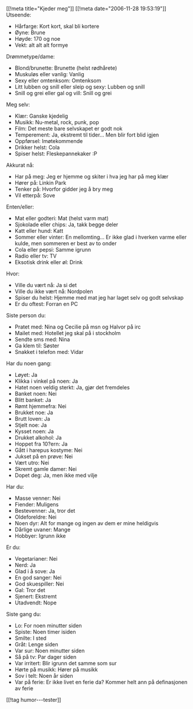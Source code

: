 [[!meta  title="Kjeder meg"]]
[[!meta  date="2006-11-28 19:53:19"]]
Utseende:
- Hårfarge: Kort kort, skal bli kortere
- Øyne: Brune
- Høyde: 170 og noe
- Vekt: alt alt alt formye

Drømmetype/dame:
- Blond/brunette: Brunette (helst rødhårete)
- Muskuløs eller vanlig: Vanlig
- Sexy eller omtenksom: Omtenksom
- Litt lubben og snill eller sleip og sexy: Lubben og snill
- Snill og grei eller gal og vill: Snill og grei

Meg selv:
- Klær: Ganske kjedelig
- Musikk: Nu-metal, rock, punk, pop
- Film: Det meste bare selvskapet er godt nok
- Temperement: Ja, ekstremt til tider... Men blir fort blid igjen
- Oppførsel: Imøtekommende
- Drikker helst: Cola
- Spiser helst: Fleskepannekaker :P

Akkurat nå:
- Har på meg: Jeg er hjemme og skiter i hva jeg har på meg klær
- Hører på: Linkin Park
- Tenker på: Hvorfor gidder jeg å bry meg
- Vil etterpå: Sove

Enten/eller:
- Mat eller godteri: Mat (helst varm mat)
- Sjokolade eller chips: Ja, takk begge deler
- Katt eller hund: Katt
- Sommer eller vinter: En mellomting... Er ikke glad i hverken varme eller kulde, men sommeren er best av to onder
- Cola eller pepsi: Samme igrunn
- Radio eller tv: TV
- Eksotisk drink eller øl: Drink

Hvor:
- Ville du vært nå: Ja si det
- Ville du ikke vært nå: Nordpolen
- Spiser du helst: Hjemme med mat jeg har laget selv og godt selvskap
- Er du oftest: Forran en PC

Siste person du:
- Pratet med: Nina og Cecilie på msn og Halvor på irc
- Mailet med: Hotellet jeg skal på i stockholm
- Sendte sms med: Nina
- Ga klem til: Søster
- Snakket i telefon med: Vidar

Har du noen gang:
- Løyet: Ja
- Klikka i vinkel på noen: Ja
- Hatet noen veldig sterkt: Ja, gjør det fremdeles
- Banket noen: Nei
- Blitt banket: Ja
- Rømt hjemmefra: Nei
- Brukket noe: Ja
- Brutt loven: Ja
- Stjelt noe: Ja
- Kysset noen: Ja
- Drukket alkohol: Ja
- Hoppet fra 10?ern: Ja
- Gått i harepus kostyme: Nei
- Jukset på en prøve: Nei
- Vært utro: Nei
- Skremt gamle damer: Nei
- Dopet deg: Ja, men ikke med vilje

Har du:
- Masse venner: Nei
- Fiender: Muligens
- Bestevenner: Ja, tror det
- Oldeforeldre: Nei
- Noen dyr: Alt for mange og ingen av dem er mine heldigvis
- Dårlige uvaner: Mange
- Hobbyer: Igrunn ikke

Er du:
- Vegetarianer: Nei
- Nerd: Ja
- Glad i å sove: Ja
- En god sanger: Nei
- God skuespiller: Nei
- Gal: Tror det
- Sjenert: Ekstremt
- Utadvendt: Nope

Siste gang du:
- Lo: For noen minutter siden
- Spiste: Noen timer isiden
- Smilte: I sted
- Gråt: Lenge siden
- Var sur: Noen minutter siden
- Så på tv: Par dager siden
- Var irritert: Blir igrunn det samme som sur
- Hørte på musikk: Hører på musikk
- Sov i telt: Noen år siden
- Var på ferie: Er ikke livet en ferie da? Kommer helt ann på definasjonen av ferie

[[!tag  humor---tester]]